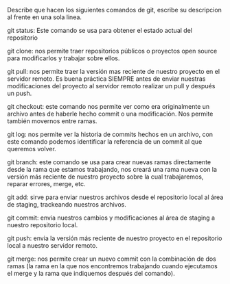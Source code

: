 Describe que hacen los siguientes comandos de git, escribe su descripcion al frente en una sola linea.

git status: Este comando se usa para obtener el estado actual del repositorio

git clone: nos permite traer repositorios públicos o proyectos open source para modificarlos y trabajar sobre ellos.

git pull: nos permite traer la versión mas reciente de nuestro proyecto en el servidor remoto. Es buena práctica SIEMPRE antes de enviar nuestras modificaciones del proyecto al servidor remoto realizar un pull y después un push.

git checkout: este comando nos permite ver como era originalmente un archivo antes de haberle hecho commit o una modificación. Nos permite también movernos entre ramas.

git log: nos permite ver la historia de commits hechos en un archivo, con este comando podemos identificar la referencia de un commit al que queremos volver.

git branch: este comando se usa para crear nuevas ramas directamente desde la rama que estamos trabajando, nos creará una rama nueva con la versión más reciente de nuestro proyecto sobre la cual trabajaremos, reparar errores, merge, etc.

git add: sirve para enviar nuestros archivos desde el repositorio local al área de staging, trackeando nuestros archivos.

git commit: envia nuestros cambios y modificaciones al área de staging a nuestro repositorio local.

git push: envia la versión más reciente de nuestro proyecto en el repositorio local a nuestro servidor remoto.

git merge: nos permite crear un nuevo commit con la combinación de dos ramas (la rama en la que nos encontremos trabajando cuando ejecutamos el merge y la rama que indiquemos después del comando).
